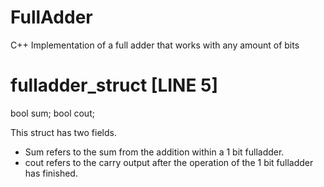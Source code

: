 # FullAdder
C++ Implementation of a full adder that works with any amount of bits





# fulladder_struct [LINE 5]
bool sum;
bool cout;

This struct has two fields.
* Sum refers to the sum from the addition within a 1 bit fulladder. 
* cout refers to the carry output after the operation of the 1 bit fulladder has finished.


